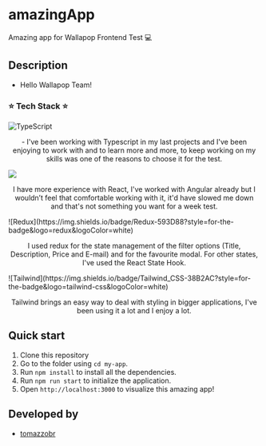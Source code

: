 # amazingApp 
Amazing app for Wallapop Frontend Test 💻

## Description
- Hello Wallapop Team! 

### ⭐️ Tech Stack ⭐️
![TypeScript](https://img.shields.io/badge/TypeScript-007ACC?style=for-the-badge&logo=typescript&logoColor=white)
<p align="center">
 - I've been working with Typescript in my last projects and I've been enjoying to work with and to learn more and more, to keep working on my skills was one of the reasons to choose it for the test.    
 </p>
<!-- ![React](https://img.shields.io/badge/React-20232A?style=for-the-badge&logo=react&logoColor=61DAFB) -->
<img src="https://img.shields.io/badge/React-20232A?style=for-the-badge&logo=react&logoColor=61DAFB" />
<p align="center">
I have more experience with React, I've worked with Angular already but I wouldn’t feel that comfortable working with it, it'd have slowed me down and that's not something you want for a week test.
 </p>
![Redux](https://img.shields.io/badge/Redux-593D88?style=for-the-badge&logo=redux&logoColor=white)
  <p align="center">
I used redux for the state management of the filter options (Title, Description, Price and E-mail) and for the favourite modal. For other states, I've used the React State Hook.
 </p>
![Tailwind](https://img.shields.io/badge/Tailwind_CSS-38B2AC?style=for-the-badge&logo=tailwind-css&logoColor=white)
 <p align="center">
 Tailwind brings an easy way to deal with styling in bigger applications, I've been using it a lot and I enjoy a lot.
 </p>

## Quick start

1. Clone this repository
2. Go to the folder using `cd my-app`.
3. Run `npm install` to install all the dependencies.
4. Run `npm run start` to initialize the application.
5. Open `http://localhost:3000` to visualize this amazing app!

## Developed by

- [tomazzobr](https://github.com/TomazzoBr)
